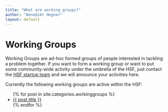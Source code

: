 ```yaml
---
title: "What are working groups?"
author: "Benedikt Hegner"
layout: default
---
```


# Working Groups

Working Groups are ad-hoc formed groups of people interested in tackling a problem together. 
If you want to form a working group or want to put some community-wide activity under the umbrella of the HSF,
just contact the [HSF startup team](mailto:hep-sf-startup-team@googlegroups.com) and we will announce your activities here.

Currently the following working groups are active within the HSF:

<ul class="list">
{% for post in site.categories.workinggroups %}
  <li> <a href="{{ post.url }}">{{ post.title }}</a></li>
{% endfor %}
</ul>
	   


